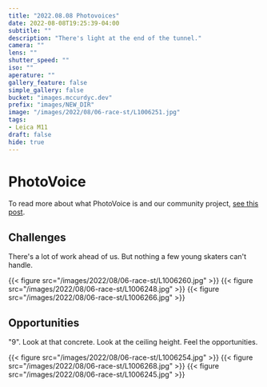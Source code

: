 ```yaml
---
title: "2022.08.08 Photovoices"
date: 2022-08-08T19:25:39-04:00
subtitle: ""
description: "There's light at the end of the tunnel."
camera: ""
lens: ""
shutter_speed: ""
iso: ""
aperature: ""
gallery_feature: false
simple_gallery: false
bucket: "images.mccurdyc.dev"
prefix: "images/NEW_DIR"
image: "/images/2022/08/06-race-st/L1006251.jpg"
tags:
- Leica M11
draft: false
hide: true
---
```


# PhotoVoice

To read more about what PhotoVoice is and our community project, [see this post](../../posts/2022/05/photovoice).

## Challenges

There's a lot of work ahead of us. But nothing a few young skaters can't handle.

{{< figure src="/images/2022/08/06-race-st/L1006260.jpg" >}}
{{< figure src="/images/2022/08/06-race-st/L1006248.jpg" >}}
{{< figure src="/images/2022/08/06-race-st/L1006266.jpg" >}}

## Opportunities

"9". Look at that concrete. Look at the ceiling height. Feel the opportunities.

{{< figure src="/images/2022/08/06-race-st/L1006254.jpg" >}}
{{< figure src="/images/2022/08/06-race-st/L1006268.jpg" >}}
{{< figure src="/images/2022/08/06-race-st/L1006245.jpg" >}}
